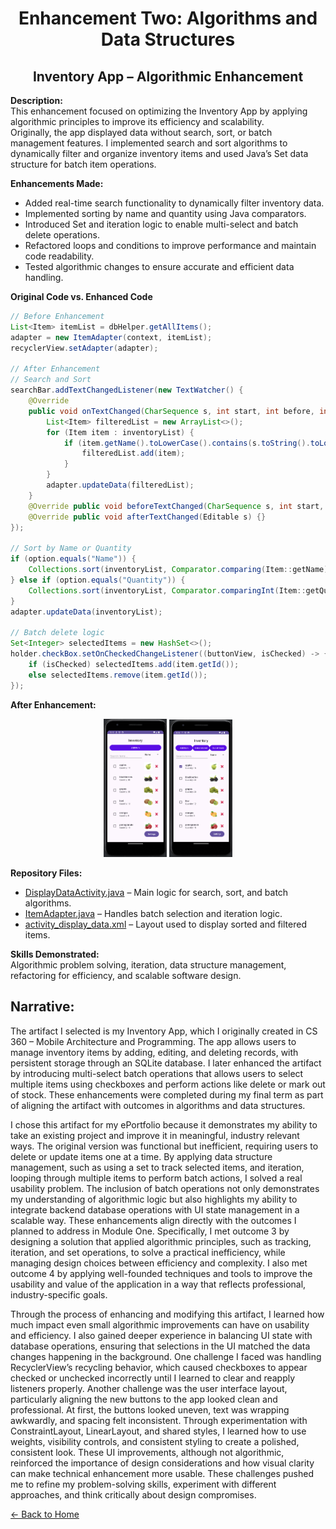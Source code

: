 <link rel="stylesheet" href="assets/css/style.css">

<h1 align="center">Enhancement Two: Algorithms and Data Structures</h1>
<h2 align="center">Inventory App – Algorithmic Enhancement</h2>

**Description:**  
This enhancement focused on optimizing the Inventory App by applying algorithmic principles to improve its 
efficiency and scalability.  
Originally, the app displayed data without search, sort, or batch management features. I implemented search and 
sort algorithms to dynamically filter and organize inventory items and used Java’s Set data structure for batch 
item operations.

**Enhancements Made:**  
- Added real-time search functionality to dynamically filter inventory data.  
- Implemented sorting by name and quantity using Java comparators.  
- Introduced Set and iteration logic to enable multi-select and batch delete operations.  
- Refactored loops and conditions to improve performance and maintain code readability.  
- Tested algorithmic changes to ensure accurate and efficient data handling.  

**Original Code vs. Enhanced Code**

```java
// Before Enhancement
List<Item> itemList = dbHelper.getAllItems();
adapter = new ItemAdapter(context, itemList);
recyclerView.setAdapter(adapter);

// After Enhancement
// Search and Sort
searchBar.addTextChangedListener(new TextWatcher() {
    @Override
    public void onTextChanged(CharSequence s, int start, int before, int count) {
        List<Item> filteredList = new ArrayList<>();
        for (Item item : inventoryList) {
            if (item.getName().toLowerCase().contains(s.toString().toLowerCase())) {
                filteredList.add(item);
            }
        }
        adapter.updateData(filteredList);
    }
    @Override public void beforeTextChanged(CharSequence s, int start, int count, int after) {}
    @Override public void afterTextChanged(Editable s) {}
});

// Sort by Name or Quantity
if (option.equals("Name")) {
    Collections.sort(inventoryList, Comparator.comparing(Item::getName));
} else if (option.equals("Quantity")) {
    Collections.sort(inventoryList, Comparator.comparingInt(Item::getQuantity));
}
adapter.updateData(inventoryList);

// Batch delete logic
Set<Integer> selectedItems = new HashSet<>();
holder.checkBox.setOnCheckedChangeListener((buttonView, isChecked) -> {
    if (isChecked) selectedItems.add(item.getId());
    else selectedItems.remove(item.getId());
});

```

**After Enhancement:**

<div align="center">
    
<img src="assets/images/Before Multiselect.png" width="20%">
<img src="assets/images/After Multiselect.png" width="20%">

</div>

**Repository Files:**  
- [DisplayDataActivity.java](https://github.com/mollysa/MollysaYim.github.io/blob/main/InventoryApp/app/src/main/java/com/zybooks/inventoryapp/DisplayDataActivity.java) – Main logic for search, sort, and batch algorithms.  
- [ItemAdapter.java](https://github.com/mollysa/MollysaYim.github.io/blob/main/InventoryApp/app/src/main/java/com/zybooks/inventoryapp/ItemAdapter.java) – Handles batch selection and iteration logic.  
- [activity_display_data.xml](https://github.com/mollysa/MollysaYim.github.io/blob/main/InventoryApp/app/src/main/res/layout/activity_display_data.xml) – Layout used to display sorted and filtered items.  


**Skills Demonstrated:**  
Algorithmic problem solving, iteration, data structure management, refactoring for efficiency, and scalable software design.

<section>
<h2>Narrative:</h2>
The artifact I selected is my Inventory App, which I originally created in CS 360 – Mobile Architecture and 
Programming. The app allows users to manage inventory items by adding, editing, and deleting records, with 
persistent storage through an SQLite database. I later enhanced the artifact by introducing multi-select batch 
operations that allows users to select multiple items using checkboxes and perform actions like delete or mark out 
of stock. These enhancements were completed during my final term as part of aligning the artifact with outcomes in 
algorithms and data structures.

I chose this artifact for my ePortfolio because it demonstrates my ability to take an existing project and improve 
it in meaningful, industry relevant ways. The original version was functional but inefficient, requiring users to 
delete or update items one at a time. By applying data structure management, such as using a set to track selected 
items, and iteration, looping through multiple items to perform batch actions, I solved a real usability problem. 
The inclusion of batch operations not only demonstrates my understanding of algorithmic logic but also highlights 
my ability to integrate backend database operations with UI state management in a scalable way.
These enhancements align directly with the outcomes I planned to address in Module One. Specifically, I met outcome 
3 by designing a solution that applied algorithmic principles, such as tracking, iteration, and set operations, to 
solve a practical inefficiency, while managing design choices between efficiency and complexity. I also met outcome 
4 by applying well-founded techniques and tools to improve the usability and value of the application in a way that 
reflects professional, industry-specific goals. 

Through the process of enhancing and modifying this artifact, I learned how much impact even small algorithmic 
improvements can have on usability and efficiency. I also gained deeper experience in balancing UI state with 
database operations, ensuring that selections in the UI matched the data changes happening in the background. One 
challenge I faced was handling RecyclerView’s recycling behavior, which caused checkboxes to appear checked or 
unchecked incorrectly until I learned to clear and reapply listeners properly. Another challenge was the user 
interface layout, particularly aligning the new buttons to the app looked clean and professional. At first, the 
buttons looked uneven, text was wrapping awkwardly, and spacing felt inconsistent. Through experimentation with 
ConstraintLayout, LinearLayout, and shared styles, I learned how to use weights, visibility controls, and 
consistent styling to create a polished, consistent look. These UI improvements, although not algorithmic, 
reinforced the importance of design considerations and how visual clarity can make technical enhancement more 
usable. These challenges pushed me to refine my problem-solving skills, experiment with different approaches, and 
think critically about design compromises.
</section>

[← Back to Home](index.md)
